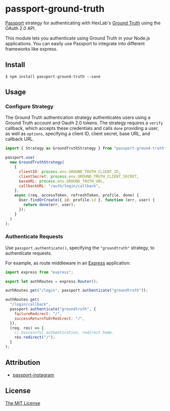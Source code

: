 # passport-ground-truth

[Passport](https://github.com/jaredhanson/passport) strategy for authenticating with HexLab's [Ground Truth](https://github.com/hackgt/ground-truth) using the OAuth 2.0 API.

This module lets you authenticate using Ground Truth in your Node.js applications. You can easily use Passport to integrate into different frameworks like express.

## Install

```shell
$ npm install passport-ground-truth --save
```

## Usage

### Configure Strategy

The Ground Truth authentication strategy authenticates users using a Ground Truth account and Oauth 2.0 tokens. The strategy requires a `verify` callback, which accepts these credentials and calls `done` providing a user, as well as `options`, specifying a client ID, client secret, base URL, and callback URL.

```js
import { Strategy as GroundTruthStrategy } from "passport-ground-truth";

passport.use(
  new GroundTruthStrategy(
    {
      clientID: process.env.GROUND_TRUTH_CLIENT_ID,
      clientSecret: process.env.GROUND_TRUTH_CLIENT_SECRET,
      baseURL: process.env.GROUND_TRUTH_URL,
      callbackURL: "/auth/login/callback",
    },
    async (req, accessToken, refreshToken, profile, done) {
      User.findOrCreate({ id: profile.id }, function (err, user) {
        return done(err, user);
      });
    }
  )
);
```

### Authenticate Requests

Use `passport.authenticate()`, specifying the `"groundtruth"` strategy, to
authenticate requests.

For example, as route middleware in an [Express](http://expressjs.com/)
application:

```js
import express from "express";

export let authRoutes = express.Router();

authRoutes.get("/login", passport.authenticate("groundtruth"));

authRoutes.get(
  "/login/callback",
  passport.authenticate("groundtruth", {
    failureRedirect: "/",
    successReturnToOrRedirect: "/",
  }),
  (req, res) => {
    // Successful authentication, redirect home.
    res.redirect("/");
  }
);
```

## Attribution

- [passport-instagram](https://github.com/jaredhanson/passport-instagram)

## License

[The MIT License](http://opensource.org/licenses/MIT)
